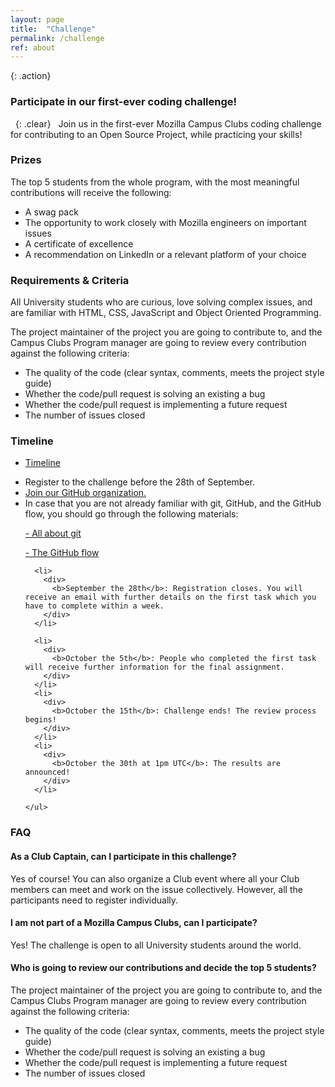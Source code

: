 ```yaml
---
layout: page
title:  "Challenge"
permalink: /challenge
ref: about
---
```


{: .action}
### Participate in our first-ever coding challenge!
&nbsp;
{: .clear}
&nbsp;
Join us in the first-ever Mozilla Campus Clubs coding challenge for contributing to an Open Source Project, while practicing your skills!


### Prizes
The top 5 students from the whole program, with the most meaningful contributions will receive the following:
<ul>
  <li>A swag pack</li>
  <li>The opportunity to work closely with Mozilla engineers on important issues </li>
  <li>A certificate of excellence</li>
  <li>A recommendation on LinkedIn or a relevant platform of your choice</li>
</ul>

### Requirements & Criteria
All University students who are curious, love solving complex issues, and are familiar with HTML, CSS, JavaScript and Object Oriented Programming.

The project maintainer of the project you are going to contribute to, and the Campus Clubs Program manager are going to review every contribution against the following criteria:
<ul>
  <li>The quality of the code (clear syntax, comments, meets the project style guide)</li>
  <li>Whether the code/pull request is solving an existing a bug</li>
  <li>Whether the code/pull request is implementing a future request</li>
  <li>The number of issues closed</li>
</ul>

### Timeline

<ul class="nav nav-tabs" role="tablist">
  <li class="nav-item"><a class="nav-link active" href="#timeline" aria-controls="build" role="tab" data-toggle="tab">Timeline</a></li>

</ul>

<div class="tab-content">
  <div role="tabpanel" class="tab-pane active" id="timeline">

  <section class="timeline">
    <ul>
      <li>
        <div>
          Register to the challenge before the 28th of September.
        </div>
      </li>
      <li>
        <div>
          <a href="https://mozilla-campus-clubs.herokuapp.com/">Join our GitHub organization.</a>
        </div>
      </li>
      <li>
        <div>
          In case that you are not already familiar with git, GitHub, and the GitHub flow, you should go through the following materials:
          <p><a href="https://try.github.io/">- All about git</a></p>
          <p><a href="https://help.github.com/articles/github-flow/">- The GitHub flow</a></p>
        </div>
      </li>

      <li>
        <div>
          <b>September the 28th</b>: Registration closes. You will receive an email with further details on the first task which you have to complete within a week.
        </div>
      </li>

      <li>
        <div>
          <b>October the 5th</b>: People who completed the first task will receive further information for the final assignment.
        </div>
      </li>
      <li>
        <div>
          <b>October the 15th</b>: Challenge ends! The review process begins!
        </div>
      </li>
      <li>
        <div>
          <b>October the 30th at 1pm UTC</b>: The results are announced!
        </div>
      </li>

    </ul>
  </section>
  </div>
</div>


### FAQ
#### As a Club Captain, can I participate in this challenge?
Yes of course! You can also organize a Club event where all your Club members can meet and work on the issue collectively. However, all the participants need to register individually.

#### I am not part of a Mozilla Campus Clubs, can I participate?
Yes! The challenge is open to all University students around the world.

#### Who is going to review our contributions and decide the top 5 students?
The project maintainer of the project you are going to contribute to, and the Campus Clubs Program manager are going to review every contribution against the following criteria:
<ul>
  <li>The quality of the code (clear syntax, comments, meets the project style guide)</li>
  <li>Whether the code/pull request is solving an existing a bug</li>
  <li>Whether the code/pull request is implementing a future request</li>
  <li>The number of issues closed</li>
</ul>
